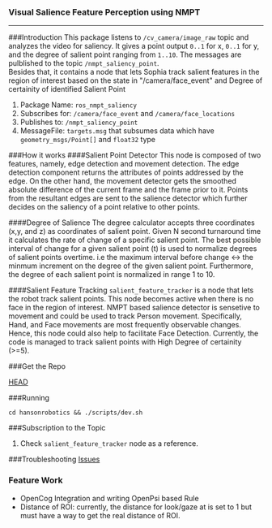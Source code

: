 ### Visual Salience Feature Perception using NMPT
------------

###Introduction
This package listens to `/cv_camera/image_raw` topic and analyzes the video for saliency. It gives a point output `0..1` for x, `0..1` for y, and the degree of salient point ranging from `1..10`. The messages are pulblished to the topic  `/nmpt_saliency_point`. </br>
Besides that, it contains a node that lets Sophia track salient features in the region of interest based on the state in "/camera/face_event" and Degree of certainity of identified Salient Point </br>

1. Package Name: `ros_nmpt_saliency`
2. Subscribes for: `/camera/face_event` and `/camera/face_locations`
3. Publishes to: `/nmpt_saliency_point`
4. MessageFile: `targets.msg`  that subsumes data which have `geometry_msgs/Point[]`  and `float32` type </br>

###How it works
####Salient Point Detector
This node is composed of two features, namely, edge detection and movement detection. The edge detection component returns the attributes of points addressed by the edge. On the other hand, the movement detector gets the smoothed absolute difference of the current frame and the frame prior to it. Points from the resultant edges are sent to the salience detector which further decides on the saliency of a point relative to other points.

####Degree of Salience
The degree calculator accepts three coordinates (x,y, and z) as coordinates of salient point. Given N second turnaround time it calculates the rate of change of a specific salient point. The best possible interval of change for a given salient point (t) is used to normalize degrees of salient points overtime. i.e the maximum interval before change <-> the  minmum increment on the degree of the given salient point. Furthermore, the degree of each salient point is normalized in range 1 to 10.

####Salient Feature Tracking
`salient_feature_tracker` is a node that lets the robot track salient points. This node becomes active when there is no face in the region of interest. NMPT based salience detector is sensetive to movement and could be used to track Person movement. Specifically, Hand, and Face movements are most frequently observable changes. Hence, this node could also help to facilitate Face Detection. 
Currently, the code is managed to track salient points with High Degree of certainity (>=5).</br>

###Get the Repo

[HEAD](https://github.com/hansonrobotics/HEAD/blob/master/README.md) </br>

###Running

`cd hansonrobotics && ./scripts/dev.sh` </br>

###Subscription to the Topic
1. Check `salient_feature_tracker` node as a reference. </br> 

###Troubleshooting
[Issues](https://github.com/hansonrobotics/HEAD/issues) </br>

### Feature Work
* OpenCog Integration and writing OpenPsi based Rule
* Distance of ROI: currently, the distance for look/gaze at is set to 1 but must have a way to get the real distance of ROI.


